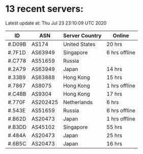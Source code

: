 # 13 recent servers:

Latest update at: Thu Jul 23 23:10:09 UTC 2020

| ID | ASN | Server Country | Online |
| -- | --- | -------------- | ------ |
| #.D09B | AS174 | United States | 20 hrs |
| #.7F1D | AS63949 | Singapore | 6 hrs offline |
| #.C778 | AS51659 | Russia | |
| #.2A79 | AS63949 | Japan | 14 hrs |
| #.33B9 | AS63888 | Hong Kong | 15 hrs |
| #.7867 | AS8075 | Hong Kong | 1 hrs offline |
| #.C4BB | AS9304 | Hong Kong | 17 hrs |
| #.770F | AS202425 | Netherlands | 6 hrs |
| #.543E | AS51659 | Russia | 6 hrs offline |
| #.B62D | AS20473 | Japan | 1 hrs offline |
| #.B3DD | AS45102 | Singapore | 55 hrs |
| #.484A | AS20473 | Japan | 25 hrs |
| #.6B5C | AS20473 | Japan | 16 hrs |

